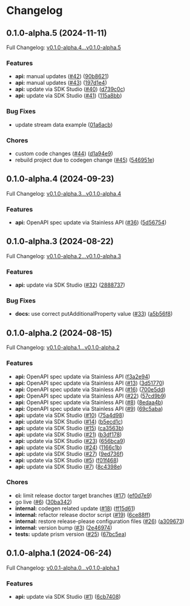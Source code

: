 # Changelog

## 0.1.0-alpha.5 (2024-11-11)

Full Changelog: [v0.1.0-alpha.4...v0.1.0-alpha.5](https://github.com/openlayer-ai/openlayer-java/compare/v0.1.0-alpha.4...v0.1.0-alpha.5)

### Features

* **api:** manual updates ([#42](https://github.com/openlayer-ai/openlayer-java/issues/42)) ([90b8621](https://github.com/openlayer-ai/openlayer-java/commit/90b8621b2a9cd61dac108272689fd0ac91892e98))
* **api:** manual updates ([#43](https://github.com/openlayer-ai/openlayer-java/issues/43)) ([197d1e4](https://github.com/openlayer-ai/openlayer-java/commit/197d1e408bb880f11dde24d4af04b0b6102a05cd))
* **api:** update via SDK Studio ([#40](https://github.com/openlayer-ai/openlayer-java/issues/40)) ([d739c0c](https://github.com/openlayer-ai/openlayer-java/commit/d739c0cf10da747b6116db07064f4211e138fbca))
* **api:** update via SDK Studio ([#41](https://github.com/openlayer-ai/openlayer-java/issues/41)) ([115a8bb](https://github.com/openlayer-ai/openlayer-java/commit/115a8bb76b4cc1deb9abccd7ff9341c9e7507db2))


### Bug Fixes

* update stream data example ([01a6acb](https://github.com/openlayer-ai/openlayer-java/commit/01a6acb859853b961556dcc7e51b91a40def3461))


### Chores

* custom code changes ([#44](https://github.com/openlayer-ai/openlayer-java/issues/44)) ([d1a94e9](https://github.com/openlayer-ai/openlayer-java/commit/d1a94e9d34778ca922ce580a0d887201881114ee))
* rebuild project due to codegen change ([#45](https://github.com/openlayer-ai/openlayer-java/issues/45)) ([546951e](https://github.com/openlayer-ai/openlayer-java/commit/546951ef157f61e22168e8bc3caee9e437c27a53))

## 0.1.0-alpha.4 (2024-09-23)

Full Changelog: [v0.1.0-alpha.3...v0.1.0-alpha.4](https://github.com/openlayer-ai/openlayer-java/compare/v0.1.0-alpha.3...v0.1.0-alpha.4)

### Features

* **api:** OpenAPI spec update via Stainless API ([#36](https://github.com/openlayer-ai/openlayer-java/issues/36)) ([5d56754](https://github.com/openlayer-ai/openlayer-java/commit/5d56754e57ac66410dba08160d168cc2f9e1d6d6))

## 0.1.0-alpha.3 (2024-08-22)

Full Changelog: [v0.1.0-alpha.2...v0.1.0-alpha.3](https://github.com/openlayer-ai/openlayer-java/compare/v0.1.0-alpha.2...v0.1.0-alpha.3)

### Features

* **api:** update via SDK Studio ([#32](https://github.com/openlayer-ai/openlayer-java/issues/32)) ([2888737](https://github.com/openlayer-ai/openlayer-java/commit/2888737a8d729c74ea0c1e98f99eff9b1891af2c))


### Bug Fixes

* **docs:** use correct putAdditionalProperty value ([#33](https://github.com/openlayer-ai/openlayer-java/issues/33)) ([a5b56f8](https://github.com/openlayer-ai/openlayer-java/commit/a5b56f873a197293df6b73134070544269e37711))

## 0.1.0-alpha.2 (2024-08-15)

Full Changelog: [v0.1.0-alpha.1...v0.1.0-alpha.2](https://github.com/openlayer-ai/openlayer-java/compare/v0.1.0-alpha.1...v0.1.0-alpha.2)

### Features

* **api:** OpenAPI spec update via Stainless API ([f3a2e94](https://github.com/openlayer-ai/openlayer-java/commit/f3a2e94096f7065baaf412330b4d82098144a7c6))
* **api:** OpenAPI spec update via Stainless API ([#13](https://github.com/openlayer-ai/openlayer-java/issues/13)) ([3d51770](https://github.com/openlayer-ai/openlayer-java/commit/3d51770cd80a882159c7bd267ebb4b1f82e1bbf2))
* **api:** OpenAPI spec update via Stainless API ([#16](https://github.com/openlayer-ai/openlayer-java/issues/16)) ([700e5dd](https://github.com/openlayer-ai/openlayer-java/commit/700e5dd17a46e547f1a2433993bbb4b586ae2159))
* **api:** OpenAPI spec update via Stainless API ([#22](https://github.com/openlayer-ai/openlayer-java/issues/22)) ([57cd9b9](https://github.com/openlayer-ai/openlayer-java/commit/57cd9b93d5cc5a955a2ca30136e53fcbc0db3fe1))
* **api:** OpenAPI spec update via Stainless API ([#8](https://github.com/openlayer-ai/openlayer-java/issues/8)) ([8edaa4b](https://github.com/openlayer-ai/openlayer-java/commit/8edaa4b24bf2b90d987ed7f64d2f789016f0f2ef))
* **api:** OpenAPI spec update via Stainless API ([#9](https://github.com/openlayer-ai/openlayer-java/issues/9)) ([69c5aba](https://github.com/openlayer-ai/openlayer-java/commit/69c5aba6d450e4a924a1ec1bf8f427cd66ba29a0))
* **api:** update via SDK Studio ([#10](https://github.com/openlayer-ai/openlayer-java/issues/10)) ([75a4d98](https://github.com/openlayer-ai/openlayer-java/commit/75a4d984832a11a4561b7b45ef1667dad6e8bd0a))
* **api:** update via SDK Studio ([#14](https://github.com/openlayer-ai/openlayer-java/issues/14)) ([b5ecd1c](https://github.com/openlayer-ai/openlayer-java/commit/b5ecd1cffeec8cc90c8fc37eb86d270671adcc73))
* **api:** update via SDK Studio ([#15](https://github.com/openlayer-ai/openlayer-java/issues/15)) ([ca3563b](https://github.com/openlayer-ai/openlayer-java/commit/ca3563b438c684f30bdc57fe95bd0bee33a0b201))
* **api:** update via SDK Studio ([#21](https://github.com/openlayer-ai/openlayer-java/issues/21)) ([b3df178](https://github.com/openlayer-ai/openlayer-java/commit/b3df178a8dba68759f3e9146c32ab2b52afa07a4))
* **api:** update via SDK Studio ([#23](https://github.com/openlayer-ai/openlayer-java/issues/23)) ([656bca9](https://github.com/openlayer-ai/openlayer-java/commit/656bca961e35da983260b1f6e5b3117d97bfebcf))
* **api:** update via SDK Studio ([#24](https://github.com/openlayer-ai/openlayer-java/issues/24)) ([1166c1b](https://github.com/openlayer-ai/openlayer-java/commit/1166c1beeda0ba4d25c01820cd3646c14555491c))
* **api:** update via SDK Studio ([#27](https://github.com/openlayer-ai/openlayer-java/issues/27)) ([9ed736f](https://github.com/openlayer-ai/openlayer-java/commit/9ed736f97e978d70402de098e6ba131057e0d080))
* **api:** update via SDK Studio ([#5](https://github.com/openlayer-ai/openlayer-java/issues/5)) ([f01f468](https://github.com/openlayer-ai/openlayer-java/commit/f01f468c2b6a0521a5f67bf7715d9d1e68eab49c))
* **api:** update via SDK Studio ([#7](https://github.com/openlayer-ai/openlayer-java/issues/7)) ([8c4398e](https://github.com/openlayer-ai/openlayer-java/commit/8c4398ed39212e1e018729727d7dfbe70a8db27d))


### Chores

* **ci:** limit release doctor target branches ([#17](https://github.com/openlayer-ai/openlayer-java/issues/17)) ([ef0d7e9](https://github.com/openlayer-ai/openlayer-java/commit/ef0d7e9c91d7798039e01600b762b13f1f5ada23))
* go live ([#6](https://github.com/openlayer-ai/openlayer-java/issues/6)) ([30ba342](https://github.com/openlayer-ai/openlayer-java/commit/30ba3429a02384007ec45e95db462a07d6a8e892))
* **internal:** codegen related update ([#18](https://github.com/openlayer-ai/openlayer-java/issues/18)) ([ff15d61](https://github.com/openlayer-ai/openlayer-java/commit/ff15d6179d277e41ab1910b69e90e49323530e3b))
* **internal:** refactor release doctor script ([#19](https://github.com/openlayer-ai/openlayer-java/issues/19)) ([6ce88ff](https://github.com/openlayer-ai/openlayer-java/commit/6ce88ff0c6f47bc4ae9d64e97dfedccc98edc5f7))
* **internal:** restore release-please configuration files ([#26](https://github.com/openlayer-ai/openlayer-java/issues/26)) ([a309673](https://github.com/openlayer-ai/openlayer-java/commit/a309673d5c7e72df8b006156d5458570d251995e))
* **internal:** version bump ([#3](https://github.com/openlayer-ai/openlayer-java/issues/3)) ([2e46974](https://github.com/openlayer-ai/openlayer-java/commit/2e46974aefcd77a33417b3d675bea14ccb95befd))
* **tests:** update prism version ([#25](https://github.com/openlayer-ai/openlayer-java/issues/25)) ([67bc5ea](https://github.com/openlayer-ai/openlayer-java/commit/67bc5ea91b7b482e09c8e4ccbbd544185e221a10))

## 0.1.0-alpha.1 (2024-06-24)

Full Changelog: [v0.0.1-alpha.0...v0.1.0-alpha.1](https://github.com/openlayer-ai/openlayer-java/compare/v0.0.1-alpha.0...v0.1.0-alpha.1)

### Features

* **api:** update via SDK Studio ([#1](https://github.com/openlayer-ai/openlayer-java/issues/1)) ([6cb7408](https://github.com/openlayer-ai/openlayer-java/commit/6cb740885ec6cc7d489d2235473c6c412811d406))
